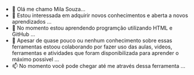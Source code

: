 - 👋 Olá me chamo Mila Souza...
- 👀 Estou interessada em adquirir novos conhecimentos e aberta a novos aprendizados ...
- 🌱 No momento estou aprendendo programção utilizando HTML e GitHub ...
- 💞️ Apesar de quase pouco ou nenhum conhecimento sobre essas ferramentas estoou colaborando por fazer uso das aulas, videos, ferramentas e atividades que foram disponibilizada para aprender o máximo possivel  ...
- 📫 No momento você pode chegar até me através dessa ferramenta ...

<!---
SouzaCamila/SouzaCamila is a ✨ special ✨ repository because its `README.md` (this file) appears on your GitHub profile.
You can click the Preview link to take a look at your changes.
--->

